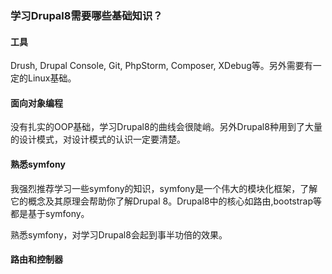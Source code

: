 ### 学习Drupal8需要哪些基础知识？

#### 工具
Drush, Drupal Console, Git, PhpStorm, Composer, XDebug等。另外需要有一定的Linux基础。

#### 面向对象编程
没有扎实的OOP基础，学习Drupal8的曲线会很陡峭。另外Drupal8种用到了大量的设计模式，对设计模式的认识一定要清楚。

#### 熟悉symfony
我强烈推荐学习一些symfony的知识，symfony是一个伟大的模块化框架，了解它的概念及其原理会帮助你了解Drupal 8。Drupal8中的核心如路由,bootstrap等都是基于symfony。

熟悉symfony，对学习Drupal8会起到事半功倍的效果。

#### 路由和控制器
